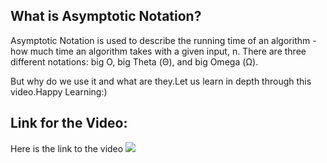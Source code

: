 ## What is Asymptotic Notation?

Asymptotic Notation is used to describe the running time of an algorithm - how much time an algorithm takes with a given input, n. There are three different notations: big O, big Theta (Θ), and big Omega (Ω).

But why do we use it and what are they.Let us learn in depth through this video.Happy Learning:)

## Link for the Video:

Here is the link to the video
<a href="https://youtu.be/tb5-mX00fVw"><img src="https://drive.google.com/file/d/1ju6st7Qil_lquRruy1YzL__jWtYNCUG0/view?usp=sharing"></img></a>
